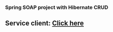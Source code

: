### Spring SOAP project with Hibernate CRUD

## Service client: [Click here](https://github.com/QuyLongNguyen/spring_soap_client_demo)
